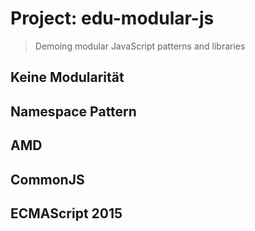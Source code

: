 # Project: edu-modular-js

> Demoing modular JavaScript patterns and libraries

## Keine Modularität

## Namespace Pattern

## AMD

## CommonJS

## ECMAScript 2015
